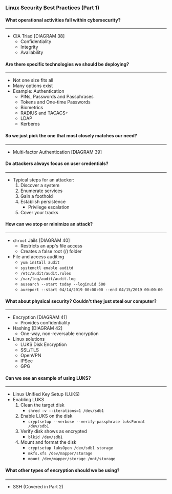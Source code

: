 ### Linux Security Best Practices (Part 1)

#### What operational activities fall within cybersecurity?

---

- CIA Triad [DIAGRAM 38]
  - Confidentiality
  - Integrity
  - Availability

#### Are there specific technologies we should be deploying?

---

- Not one size fits all
- Many options exist
- Example: Authentication
  - PINs, Passwords and Passphrases
  - Tokens and One-time Passwords
  - Biometrics
  - RADIUS and TACACS+
  - LDAP
  - Kerberos

#### So we just pick the one that most closely matches our need?

---

- Multi-factor Authentication [DIAGRAM 39]

#### Do attackers always focus on user credentials?

---

- Typical steps for an attacker:
  1.  Discover a system
  2.  Enumerate services
  3.  Gain a foothold
  4.  Establish persistence
      - Privilege escalation
  5.  Cover your tracks

#### How can we stop or minimize an attack?

---

- `chroot` Jails [DIAGRAM 40]
  - Restricts an app's file access
  - Creates a false root (/) folder
- File and access auditing
  - `yum install audit`
  - `systemctl enable auditd`
  - `/etc/audit/audit.rules`
  - `/var/log/audit/audit.log`
  - `ausearch --start today --loginuid 500`
  - `aureport --start 04/14/2019 00:00:00 --end 04/15/2019 00:00:00`

#### What about physical security? Couldn't they just steal our computer?

---

- Encryption [DIAGRAM 41]
  - Provides confidentiality
- Hashing [DIAGRAM 42]
  - One-way, non-reversable encryption
- Linux solutions
  - LUKS Disk Encryption
  - SSL/TLS
  - OpenVPN
  - IPSec
  - GPG

#### Can we see an example of using LUKS?

---

- Linux Unified Key Setup (LUKS)
- Enabling LUKS
  1. Clean the target disk
     - `shred -v --iterations=1 /dev/sdb1`
  2. Enable LUKS on the disk
     - `cryptsetup --verbose --verify-passphrase luksFormat /dev/sdb1`
  3. Verify disk shows as encrypted
     - `blkid /dev/sdb1`
  4. Mount and format the disk
     - `cryptsetup luksOpen /dev/sdb1 storage`
     - `mkfs.xfs /dev/mapper/storage`
     - `mount /dev/mapper/storage /mnt/storage`

#### What other types of encryption should we be using?

---

- SSH (Covered in Part 2)
